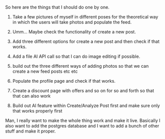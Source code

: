 So here are the things that I should do one by one.

1. Take a few pictures of myself in different poses for the theoretical way in which the users will take photos and populate the feed.
2. Umm... Maybe check the functionality of create a new post.
3. Add three different options for create a new post and then check if that works.
4. Add a file AI API call so that I can do image editing if possible.
5. build out the three different ways of adding photos so that we can create a new feed posts etc etc
6. Populate the profile page and check if that works.
7. Create a discount page with offers and so on for so and forth so that that can also work

8. Build out AI feature within Create/Analyze Post first and make sure only that works properly first

Man, I really want to make the whole thing work and make it live. Basically I also want to add the postgres database and I want to add a bunch of other stuff and make it proper.
